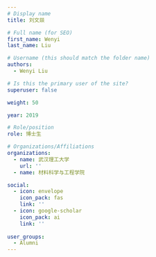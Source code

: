 ```yaml
---
# Display name
title: 刘文燚 

# Full name (for SEO)
first_name: Wenyi
last_name: Liu

# Username (this should match the folder name)
authors:
  - Wenyi Liu

# Is this the primary user of the site?
superuser: false

weight: 50

year: 2019

# Role/position
role: 博士生

# Organizations/Affiliations
organizations:
  - name: 武汉理工大学
    url: ''
  - name: 材料科学与工程学院

social:
  - icon: envelope
    icon_pack: fas
    link: ''
  - icon: google-scholar
    icon_pack: ai
    link: ''
  
user_groups:
  - Alumni
---
```




